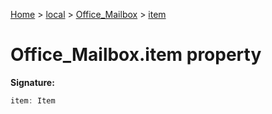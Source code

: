 [Home](./index) &gt; [local](local.md) &gt; [Office\_Mailbox](local.office_mailbox.md) &gt; [item](local.office_mailbox.item.md)

# Office\_Mailbox.item property


**Signature:**
```javascript
item: Item
```
